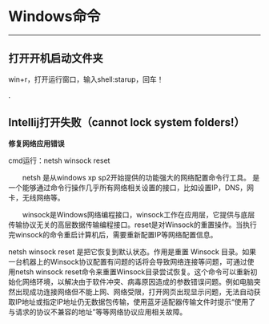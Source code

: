 # Windows命令

***

## 打开开机启动文件夹

win+r，打开运行窗口，输入shell:starup，回车！

.

## Intellij打开失败（cannot lock system folders!）

**修复网络应用错误**

cmd运行：netsh winsock reset

　　netsh 是从windows xp sp2开始提供的功能强大的网络配置命令行工具。 是一个能够通过命令行操作几乎所有网络相关设置的接口，比如设置IP，DNS，网卡，无线网络等。

　　winsock是Windows网络编程接口，winsock工作在应用层，它提供与底层传输协议无关的高层数据传输编程接口。reset是对Winsock的重置操作。当执行完winsock的命令重启计算机后，需要重新配置IP等网络配置信息。

netsh winsock reset 是把它恢复到默认状态。作用是重置 Winsock 目录。如果一台机器上的Winsock协议配置有问题的话将会导致网络连接等问题，可通过使用netsh winsock reset命令来重置Winsock目录尝试恢复。这个命令可以重新初始化网络环境，以解决由于软件冲突、病毒原因造成的参数错误问题。例如电脑突然出现成功连接网络但不能上网、网络受限，打开网页出现显示问题，无法自动获取IP地址或指定IP地址仍无数据包传输，使用蓝牙适配器传输文件时提示“使用了与请求的协议不兼容的地址”等等网络协议应用相关故障。

